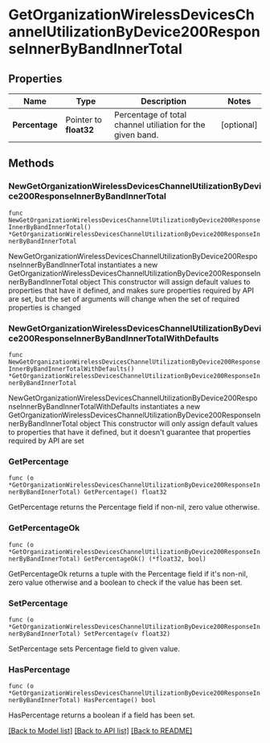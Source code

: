 # GetOrganizationWirelessDevicesChannelUtilizationByDevice200ResponseInnerByBandInnerTotal

## Properties

Name | Type | Description | Notes
------------ | ------------- | ------------- | -------------
**Percentage** | Pointer to **float32** | Percentage of total channel utiliation for the given band. | [optional] 

## Methods

### NewGetOrganizationWirelessDevicesChannelUtilizationByDevice200ResponseInnerByBandInnerTotal

`func NewGetOrganizationWirelessDevicesChannelUtilizationByDevice200ResponseInnerByBandInnerTotal() *GetOrganizationWirelessDevicesChannelUtilizationByDevice200ResponseInnerByBandInnerTotal`

NewGetOrganizationWirelessDevicesChannelUtilizationByDevice200ResponseInnerByBandInnerTotal instantiates a new GetOrganizationWirelessDevicesChannelUtilizationByDevice200ResponseInnerByBandInnerTotal object
This constructor will assign default values to properties that have it defined,
and makes sure properties required by API are set, but the set of arguments
will change when the set of required properties is changed

### NewGetOrganizationWirelessDevicesChannelUtilizationByDevice200ResponseInnerByBandInnerTotalWithDefaults

`func NewGetOrganizationWirelessDevicesChannelUtilizationByDevice200ResponseInnerByBandInnerTotalWithDefaults() *GetOrganizationWirelessDevicesChannelUtilizationByDevice200ResponseInnerByBandInnerTotal`

NewGetOrganizationWirelessDevicesChannelUtilizationByDevice200ResponseInnerByBandInnerTotalWithDefaults instantiates a new GetOrganizationWirelessDevicesChannelUtilizationByDevice200ResponseInnerByBandInnerTotal object
This constructor will only assign default values to properties that have it defined,
but it doesn't guarantee that properties required by API are set

### GetPercentage

`func (o *GetOrganizationWirelessDevicesChannelUtilizationByDevice200ResponseInnerByBandInnerTotal) GetPercentage() float32`

GetPercentage returns the Percentage field if non-nil, zero value otherwise.

### GetPercentageOk

`func (o *GetOrganizationWirelessDevicesChannelUtilizationByDevice200ResponseInnerByBandInnerTotal) GetPercentageOk() (*float32, bool)`

GetPercentageOk returns a tuple with the Percentage field if it's non-nil, zero value otherwise
and a boolean to check if the value has been set.

### SetPercentage

`func (o *GetOrganizationWirelessDevicesChannelUtilizationByDevice200ResponseInnerByBandInnerTotal) SetPercentage(v float32)`

SetPercentage sets Percentage field to given value.

### HasPercentage

`func (o *GetOrganizationWirelessDevicesChannelUtilizationByDevice200ResponseInnerByBandInnerTotal) HasPercentage() bool`

HasPercentage returns a boolean if a field has been set.


[[Back to Model list]](../README.md#documentation-for-models) [[Back to API list]](../README.md#documentation-for-api-endpoints) [[Back to README]](../README.md)


